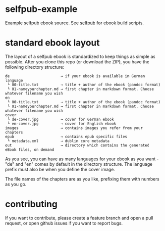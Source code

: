 selfpub-example
===============

Example selfpub ebook source. See [selfpub](https://github.com/BjoernSchotte/selfpub) for ebook build scripts.

# standard ebook layout

The layout of a selfpub ebook is standardized to keep things as simple as possible. After you clone this repo (or download the ZIP), you have the following directory structure:

```
de                       → if your ebook is available in German language
 └ 00-title.txt          → title + author of the ebook (pandoc format)
 └ 01-nameyourchapter.md → first chapter in markdown format. Choose whatever filename you wish
en
 └ 00-title.txt          → title + author of the ebook (pandoc format)
 └ 01-nameyourchapter.md → first chapter in markdown format. Choose whatever filename you wish
cover
 └ de-cover.jpg          → cover for German ebook
 └ en-cover.jpg          → cover for English ebook
images                   → contains images you refer from your chapters
epub                     → contains epub specific files
 └ metadata.xml          → dublin core metadata
out                      → directory which contains the generated eBook files, on demand
```

As you see, you can have as many languages for your ebook as you want - "de" and "en" comes by default in the directory structure. The language prefix must also be when you define the cover image.

The file names of the chapters are as you like, prefixing them with numbers as you go.

# contributing

If you want to contribute, please create a feature branch and open a pull request, or open github issues if you want to report bugs.
